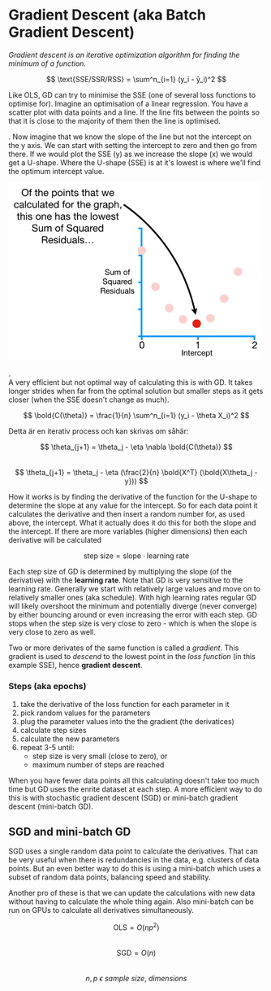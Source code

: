 # Gradient Descent (aka Batch Gradient Descent)

*Gradient descent is an iterative optimization algorithm for finding the minimum of a function.*

$$ \text{SSE/SSR/RSS} = \sum^n_{i=1} (y_i - ŷ_i)^2 $$  

Like OLS, GD can try to minimise the SSE (one of several loss functions to optimise for). Imagine an optimisation of a linear regression. You have a scatter plot with data points and a line. If the line fits between the points so that it is close to the majority of them then the line is optimised. 

.
Now imagine that we know the slope of the line but not the intercept on the y axis. We can start with setting the intercept to zero and then go from there. If we would plot the SSE (y) as we increase the slope (x) we would get a U-shape. Where the U-shape (SSE) is at it's lowest is where we'll find the optimum intercept value. 

<img src="../assets/SSE_graph.png" width="500">

.  
A very efficient but not optimal way of calculating this is with GD. It takes longer strides when far from the optimal solution but smaller steps as it gets closer (when the SSE doesn't change as much). 

$$ \bold{C(\theta)} = \frac{1}{n} \sum^n_{i=1} (y_i - \theta X_i)^2 $$  

Detta är en iterativ process och kan skrivas om såhär:  

$$ \theta_{j+1} = \theta_j - \eta \nabla \bold{C(\theta)} $$  
$$ \theta_{j+1} = \theta_j - \eta (\frac{2}{n} \bold{X^T} (\bold{X\theta_j - y})) $$  

How it works is by finding the derivative of the function for the U-shape to determine the slope at any value for the intercept. So for each data point it calculates the derivative and then insert a random number for, as used above, the intercept. What it actually does it do this for both the slope and the intercept. If there are more variables (higher dimensions) then each derivative will be calculated

$$ \text{step size} = \text{slope} \cdot \text{learning rate} $$  

Each step size of GD is determined by multiplying the slope (of the derivative) with the **learning rate**. Note that GD is very sensitive to the learning rate. Generally we start with relatively large values and move on to relatively smaller ones (aka schedule). With high learning rates regular GD will likely overshoot the minimum and potentially diverge (never converge) by either bouncing around or even increasing the error with each step. GD stops when the step size is very close to zero - which is when the slope is very close to zero as well. 

Two or more derivates of the same function is called a *gradient*. This gradient is used to *descend* to the lowest point in the *loss function* (in this example SSE), hence **gradient descent**.

### Steps (aka epochs)

1. take the derivative of the loss function for each parameter in it
2. pick random values for the parameters
3. plug the parameter values into the the gradient (the derivatices)
4. calculate step sizes
5. calculate the new parameters
6. repeat 3-5 until:
    - step size is very small (close to zero), or
    - maximum number of steps are reached

When you have fewer data points all this calculating doesn't take too much time but GD uses the enrite dataset at each step. A more efficient way to do this is with stochastic gradient descent (SGD) or mini-batch gradient descent (mini-batch GD). 

## SGD and mini-batch GD
SGD uses a single random data point to calculate the derivatives. That can be very useful when there is redundancies in the data, e.g. clusters of data points. But an even better way to do this is using a mini-batch which uses a subset of random data points, balancing speed and stability. 

Another pro of these is that we can update the calculations with new data without having to calculate the whole thing again. Also mini-batch can be run on GPUs to calculate all derivatives simultaneously. 

$$ \text{OLS} = O(np^2) $$  
$$ \text{SGD} = O(n) $$  
$$ n,p ~ \epsilon ~ sample ~ size, ~ dimensions $$  